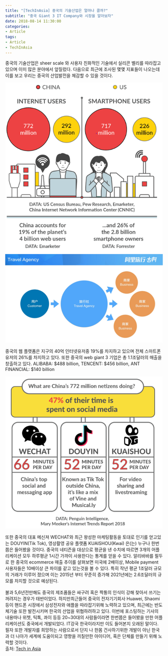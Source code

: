 ```yaml
---
title: "[TechInAsia] 중국의 기술산업은 얼마나 클까?"
subtitle: "중국 Giant 3 IT Company와 시장을 알아보자"
date: 2018-08-14 11:30:00
categories:
- Article
tags:
- Article
- TechInAsia
---
```


중국의 기술산업은 sheer scale 와 사용자 친화적인 기술에서 실리콘 벨리를 따라잡고 있으며 이미 많은 분야에서 앞질렀다. 다음으로 최근에 조사된 몇몇 지표들이 나오는데 이를 보고 우리는 중국의 산업발전을 체감할 수 있을 것이다.

![rateOfindustrySum](/_posts/image/2018-08-14/pic1.PNG)
![가나다](/img/in-post/post-alitrip-pd/post-alitrip-pd.013.jpg)

중국의 웹 플랫폼은 지구의 40억 인터넷유저중 19%를 차지하고 있으며 전체 스마트폰 유저의 26%를 차지하고 있다. 또한 중국의 web giant 3 기업은 총 1.1조달러의 매출을 창출하고 있다. ALIBABA: $488 billion, TENCENT: $456 billion, ANT FINANCIAL: $140 billion

![etcITCompany](image/2018-08-14/pic2.PNG)

또한 중국의 대표 메신져 WECHAT와 최근 왕성한 마케팅활동을 토대로 인기를 얻고있는 DOUYIN(Tik Tok), 영상촬영 공유 플랫폼 KUAISHOU(Kwai) 은(는) 누구나 한번쯤은 들어봤을 것이다. 중국의 네티즌을 대상으로 평균을 낸 수치에 따르면 3개의 어플리케이션 모두 하루평균 1시간 가까이 사용한다는 통계를 얻을 수 있다. 알리바바를 필두로 한 중국의 ecommerce 매출 추이를 살펴보면 미국에 2배이상, Mobile payment 사용자들은 10배이상 큰 파이를 같고 있는것을 볼 수 있다. 특히 작년 평균 1조달러 규모의 거래가 이루어 졌으며 이는 2015년 부터 꾸준히 증가해 2021년에는 2.6조달러의 규모를 차지할 것으로 예상된다.
</br>
</br>
불과 5,6년전만해도 중국의 제조품들은 싸구려 혹은 짝퉁의 인식이 강해 찾아서 쓰기는 꺼려지는 경우가 태반이었다. 하지만최근들어 중국의 전자기기회사 Huawei, Shaomi 등이 핸드폰 시장에서 삼성전자와 애플을 따라잡기위해 노력하고 있으며, 최근에는 반도체기술 또한 발전시키며 한국의 산업을 위협하려하고 있다. 이번에 포스팅하는 기사의 내용따나 위쳇, 틱톡, 콰이 등등 20~30대의 사람들이라면 한번쯤은 들어봤을 만한 어플리케이션도 중국에서 개발되었다. IT강국 한국이라지만 이도 들어본지 오래된 말이다. 필자 또한 개발자를 희망하는 사람으로서 단지 나 한몸 건사하기위한 개발이 아닌 한국과 더 나아가 세계에 도움이되고 영향을 끼칠만한 아이디어, 혹은 단체를 만들기 위해 노력할 것이다.
</br>
출처: [Tech in Asia](https://www.techinasia.com/)
